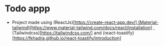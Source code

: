 # Todo appp
 - Project made using (ReactJs)[https://create-react-app.dev/],(Material-tailwind)[https://www.material-tailwind.com/docs/react/installation] ,(Tailwindcss)[https://tailwindcss.com/] and (react-toastify)[https://fkhadra.github.io/react-toastify/introduction]